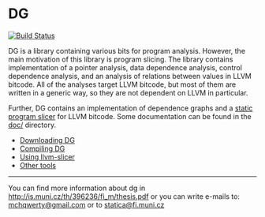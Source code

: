 # DG

[![Build Status](https://travis-ci.org/mchalupa/dg.svg?branch=master)](https://travis-ci.org/mchalupa/dg)

DG is a library containing various bits for program analysis. However, the main motivation of this library is program slicing. The library contains implementation of a pointer analysis, data dependence analysis, control dependence analysis, and an analysis of relations between values in LLVM bitcode. All of the analyses target LLVM bitcode, but most of them are written in a generic way, so they are not dependent on LLVM in particular.

Further, DG contains an implementation of dependence graphs and a [static program slicer](doc/llvm-slicer.md) for LLVM bitcode. Some documentation can be found in the [doc/](doc/) directory.


* [Downloading DG](doc/downloading.md)
* [Compiling DG](doc/compiling.md)
* [Using llvm-slicer](doc/llvm-slicer.md)
* [Other tools](doc/tools.md)

------------------------------------------------

You can find more information about dg in http://is.muni.cz/th/396236/fi_m/thesis.pdf
or you can write e-mails to: <mchqwerty@gmail.com> or to <statica@fi.muni.cz>
